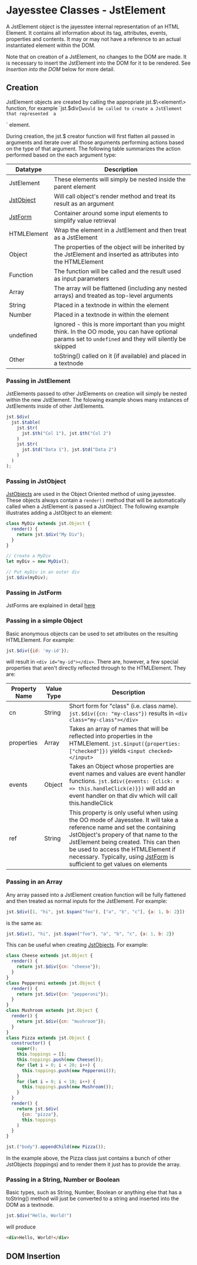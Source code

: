 # Jayesstee Classes - JstElement

A JstElement object is the jayesstee internal representation of
an HTML Element. It contains all information about its tag, attributes,
events, properties and contents. It may or may not have a reference to
an actual instantiated element within the DOM.

Note that on creation of a JstElement, no changes to the DOM are made. It is
necessary to insert the JstElement into the DOM for it to be rendered. See
*Insertion into the DOM* below for more detail.

## Creation

JstElement objects are created by calling the appropriate jst.$\<element\> function,
for example `jst.$div()` would be called to create a JstElement that represented 
a `<div></div>` element.

During creation, the jst.$<element> creator function will first flatten all passed in
arguments and iterate over all those arguments performing actions based on the type
of that argument. The following table summarizes the action performed based on the 
each argument type:


| Datatype   | Description |
| --------   | ----------- |
| JstElement | These elements will simply be nested inside the parent element |
| [JstObject](jst-object.md) | Will call object's render method and treat its result as an argument |
| [JstForm](jst-form.md)     | Container around some input elements to simplify value retrieval |
| HTMLElement| Wrap the element in a JstElement and then treat as a JstElement |
| Object     | The properties of the object will be inherited by the JstElement and inserted as attributes into the HTMLElement |
| Function   | The function will be called and the result used as input parameters |
| Array      | The array will be flattened (including any nested arrays) and treated as top-level arguments |
| String     | Placed in a textnode in within the element |
| Number     | Placed in a textnode in within the element |
| undefined  | Ignored - this is more important than you might think. In the OO mode, you can have optional params set to `undefined` and they will silently be skipped|
| Other      | toString() called on it (if available) and placed in a textnode |

### Passing in JstElement

JstElements passed to other JstElements on creation will simply be nested within the new 
JstElement. The folowing example shows many instances of JstElements inside of other JstElements.

```javascript
jst.$div(
  jst.$table(
    jst.$tr(
      jst.$th("Col 1"), jst.$th("Col 2")
    )
    jst.$tr(
      jst.$td("Data 1"), jst.$td("Data 2")
    )
  )
);
```


### Passing in JstObject

[JstObjects](jst-object.md) are used in the Object Oriented method of using jayesstee. These objects
always contain a `render()` method that will be automatically called when a JstElement is passed a JstObject. The
following example illustrates adding a JstObject to an element:

```javascript
class MyDiv extends jst.Object {
  render() {
    return jst.$div("My Div");
  }
}

// Create a MyDiv
let myDiv = new MyDiv();

// Put myDiv in an outer div
jst.$div(myDiv);
```

### Passing in JstForm

JstForms are explained in detail [here](jst-form.md)

### Passing in a simple Object

Basic anonymous objects can be used to set attributes on the resulting HTMLElement. For example:

```javascript
jst.$div({id: 'my-id'});
```
 will result in `<div id="my-id"></div>`. There are, however, a few special properties that aren't
 directly reflected through to the HTMLElement. They are:
 
 |Property Name |Value Type|Description  |
 |--------------|----------|-------------|
 |cn            |String    |Short form for "class" (i.e. *c*lass *n*ame). `jst.$div({cn: "my-class"})` results in `<div class="my-class"></div>` |
 |properties    |Array     |Takes an array of names that will be reflected into properties in the HTMLElement. `jst.$input({properties: ["checked"]})` yields `<input checked></input>` |
 |events        |Object    |Takes an Object whose properties are event names and values are event handler functions. `jst.$div({events: {click: e => this.handleClick(e)}})` will add an event handler on that div which will call this.handleClick |
 |ref           |String    |This property is only useful when using the OO mode of Jayesstee. It will take a reference name and set the containing JstObject's propery of that name to the JstElement being created. This can then be used to access the HTMLElement if necessary. Typically, using [JstForm](jst-form.md) is sufficient to get values on elements |
 
 
 

### Passing in an Array

Any array passed into a JstElement creation function will be fully flattened and then treated as normal inputs for the JstElement. For example: 
```javascript
jst.$div([1, "hi", jst.$span("foo"), ["a", "b", "c"], {a: 1, b: 2}])
``` 
is the same as: 
```javascript
jst.$div(1, "hi", jst.$span("foo"), "a", "b", "c", {a: 1, b: 2})
```

This can be useful when creating [JstObjects](jst-object.md). For example:

```javascript
class Cheese extends jst.Object {
  render() {
    return jst.$div({cn: "cheese"});
  }
}
class Pepperoni extends jst.Object {
  render() {
    return jst.$div({cn: "pepperoni"});
  }
}
class Mushroom extends jst.Object {
  render() {
    return jst.$div({cn: "mushroom"});
  }
}
class Pizza extends jst.Object {
  constructor() {
    super();
    this.toppings = [];
    this.toppings.push(new Cheese());
    for (let i = 0; i < 20; i++) {
      this.toppings.push(new Pepperoni());
    }
    for (let i = 0; i < 10; i++) {
      this.toppings.push(new Mushroom());
    }
  }
  render() {
    return jst.$div(
      {cn: "pizza"},
      this.toppings
    )
  }
}

jst.("body").appendChild(new Pizza());
```

In the example above, the Pizza class just contains a bunch of other JstObjects (toppings) and
to render them it just has to provide the array.


### Passing in a String, Number or Boolean

Basic types, such as String, Number, Boolean or anything else that has a toString() method will just
be converted to a string and inserted into the DOM as a textnode.

```javascript
jst.$div("Hello, World!")
```
will produce
```html
<div>Hello, World!</div>
```


## DOM Insertion

